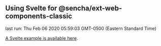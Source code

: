 ## Using Svelte for @sencha/ext-web-components-classic

last run: Thu Feb 06 2020 05:59:03 GMT-0500 (Eastern Standard Time)

[A Svelte example is available here](https://github.com/sencha/ext-web-components/tree/ext-web-components-7.1.1/packages/ext-web-components-boilerplate-svelte).
